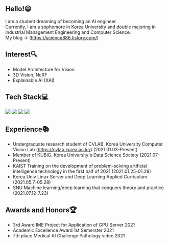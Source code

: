 ## Hello!:grinning:
I am a student dreaming of becoming an AI engineer.   
Currently, I am a sophomore in Korea University and double majoring in Industrial Management Engineering and Computer Science.
</br> My blog -> (https://science886.tistory.com/)

## Interest:mag:
- Model Architecture for Vision
- 3D Vision, NeRF
- Explainable AI (XAI)

## Tech Stack:computer:
<img src="https://img.shields.io/badge/python-3776AB?style=flat-square&logo=Python&logoColor=white"/> <img src="https://img.shields.io/badge/R-276DC3?style=flat-square&logo=R&logoColor=white"/>
<img src="https://img.shields.io/badge/PyTorch-EE4C2C?style=flat-square&logo=PyTorch&logoColor=black"/>
<img src="https://img.shields.io/badge/TensorFlow-FF6F00?style=flat-square&logo=TensorFlow&logoColor=black"/>

## Experience:books:
- Undergraduate research student of CVLAB, Korea University Computer Vision Lab (https://cvlab.korea.ac.kr/) (2021.01.03-Present)
- Member of KUBIG, Korea University's Data Science Society (2021.07-Present)
- KAIST Training on the development of problem-solving artificial intelligence technology in the first half of 2021 (2021.01.25-01.29)
- Korea.Univ Linux Server and Deep Learning Applied Curriculum (2021.05.7-05.28)
- SNU Machine learning/deep learning that conquers theory and practice (2021.07.12-7.23)

## Awards and Honors:trophy:
- 3rd Award IME Project for Application of GPU Server 2021
- Academic Excellence Award 1st Semerster 2021
- 7th place Medical AI Challenge Pathology video 2021
